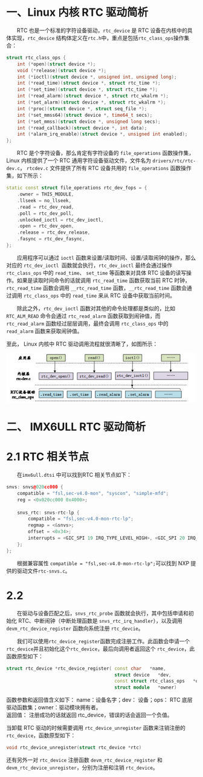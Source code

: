 
# 一、Linux 内核 RTC 驱动简析
&emsp;&emsp;RTC 也是一个标准的字符设备驱动，`rtc_device` 是 RTC 设备在内核中的具体实现，`rtc_device` 结构体定义在`rtc.h`中，重点是包括`rtc_class_ops`操作集合：
```cpp
struct rtc_class_ops {
	int (*open)(struct device *);
	void (*release)(struct device *);
	int (*ioctl)(struct device *, unsigned int, unsigned long);
	int (*read_time)(struct device *, struct rtc_time *);
	int (*set_time)(struct device *, struct rtc_time *);
	int (*read_alarm)(struct device *, struct rtc_wkalrm *);
	int (*set_alarm)(struct device *, struct rtc_wkalrm *);
	int (*proc)(struct device *, struct seq_file *);
	int (*set_mmss64)(struct device *, time64_t secs);
	int (*set_mmss)(struct device *, unsigned long secs);
	int (*read_callback)(struct device *, int data);
	int (*alarm_irq_enable)(struct device *, unsigned int enabled);
};
```
&emsp;&emsp;RTC 是个字符设备，那么肯定有字符设备的 `file_operations` 函数操作集， Linux 内核提供了一个 RTC 通用字符设备驱动文件，文件名为 `drivers/rtc/rtc-dev.c`， `rtcdev.c` 文件提供了所有 RTC 设备共用的 `file_operations` 函数操作集，如下所示：
```cpp
static const struct file_operations rtc_dev_fops = {  
	.owner = THIS_MODULE,  
	.llseek = no_llseek,  
	.read = rtc_dev_read,  
	.poll = rtc_dev_poll,  
	.unlocked_ioctl = rtc_dev_ioctl,  
	.open = rtc_dev_open,  
	.release = rtc_dev_release,  
	.fasync = rtc_dev_fasync,  
};
```
&emsp;&emsp;应用程序可以通过 `ioctl` 函数来设置/读取时间、设置/读取闹钟的操作，那么对应的 `rtc_dev_ioctl `函数就会执行，`rtc_dev_ioctl` 最终会通过操作 `rtc_class_ops` 中的 `read_time`、 `set_time` 等函数来对具体 RTC 设备的读写操作。如果是读取时间命令的话就调用 `rtc_read_time` 函数获取当前 RTC 时钟，`rtc_read_time` 函数会调用 `__rtc_read_time` 函数，`__rtc_read_time` 函数会通过调用 `rtc_class_ops` 中的 `read_time` 来从 RTC 设备中获取当前时间。

&emsp;&emsp;除此之外，`rtc_dev_ioctl` 函数对其他的命令处理都是类似的，比如 `RTC_ALM_READ` 命令会通过 `rtc_read_alarm` 函数获取到闹钟值，而 `rtc_read_alarm` 函数经过层层调用，最终会调用 `rtc_class_ops` 中的 `read_alarm` 函数来获取闹钟值。

至此， Linux 内核中 RTC 驱动调用流程就很清晰了，如图所示：

![输入图片说明](/imgs/2025-07-13/pR3XMdpbBVzJ0nHZ.png)







# 二、 IMX6ULL  RTC 驱动简析
# 2.1 RTC 相关节点
&emsp;&emsp;在`imx6ull.dtsi` 中可以找到RTC 相关节点如下：
```cpp
snvs: snvs@020cc000 {
	compatible = "fsl,sec-v4.0-mon", "syscon", "simple-mfd";
	reg = <0x020cc000 0x4000>;

	snvs_rtc: snvs-rtc-lp {
		compatible = "fsl,sec-v4.0-mon-rtc-lp";
		regmap = <&snvs>;
		offset = <0x34>;
		interrupts = <GIC_SPI 19 IRQ_TYPE_LEVEL_HIGH>, <GIC_SPI 20 IRQ_TYPE_LEVEL_HIGH>;
	};
};
```
&emsp;&emsp;根据兼容属性 `compatible = "fsl,sec-v4.0-mon-rtc-lp";`可以找到 NXP 提供的驱动文件`rtc-snvs.c`。

# 2.2 
&emsp;&emsp;在驱动与设备匹配之后，`snvs_rtc_probe` 函数就会执行，其中包括申请和初始化 RTC、中断闹钟（中断处理函数是 `snvs_rtc_irq_handler`），以及调用 `devm_rtc_device_register` 函数向系统注册 `rtc_devcie`。

&emsp;&emsp;我们可以使用`rtc_device_register`函数完成注册工作。此函数会申请一个`rtc_device`并且初始化这个`rtc_device`，最后向调用者返回这个 `rtc_device`，此函数原型如下：  
```cpp
struct rtc_device *rtc_device_register( const char   *name,  
									    struct device   *dev,
										const struct rtc_class_ops   *ops,
										struct module   *owner)
```
函数参数和返回值含义如下：  name：设备名字；dev： 设备；ops： RTC 底层驱动函数集；owner：驱动模块拥有者。  
返回值： 注册成功的话就返回 rtc_device，错误的话会返回一个负值。
  
当卸载 RTC 驱动的时候需要调用 `rtc_device_unregister` 函数来注销注册的 `rtc_device`，函数原型如下：  
```cpp
void rtc_device_unregister(struct rtc_device *rtc)
```
还有另外一对 `rtc_device` 注册函数 `devm_rtc_device_register` 和 `devm_rtc_device_unregister`，分别为注册和注销 `rtc_device`。
<!--stackedit_data:
eyJoaXN0b3J5IjpbMTY0ODEyNjI0NywtNjcyNjI3NTE1LDE0OT
IyODg0ODksMjA1ODU3ODIyOCwtMTUwNjYwOTMzM119
-->